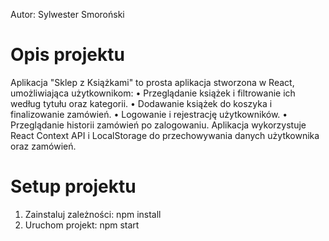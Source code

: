 Autor: Sylwester Smoroński

# Opis projektu

Aplikacja "Sklep z Książkami" to prosta aplikacja stworzona w React, umożliwiająca użytkownikom:
• Przeglądanie książek i filtrowanie ich według tytułu oraz kategorii.
• Dodawanie książek do koszyka i finalizowanie zamówień.
• Logowanie i rejestrację użytkowników.
• Przeglądanie historii zamówień po zalogowaniu.
Aplikacja wykorzystuje React Context API i LocalStorage do przechowywania danych użytkownika oraz zamówień.

# Setup projektu

1. Zainstaluj zależności: npm install
2. Uruchom projekt: npm start
